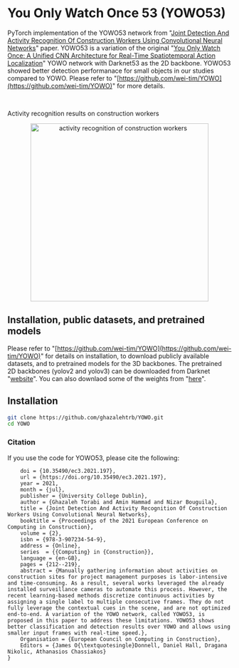 # You Only Watch Once 53 (YOWO53)

PyTorch implementation of the YOWO53 network from "[Joint Detection And Activity Recognition Of Construction Workers Using Convolutional Neural Networks](https://ec-3.org/publications/conferences/2021/paper/?id=197)" paper. YOWO53 is a variation of the original "[You Only Watch Once: A Unified CNN Architecture for Real-Time Spatiotemporal Action Localization](https://github.com/wei-tim/YOWO/blob/master/examples/YOWO_updated.pdf)"  YOWO network with Darknet53 as the 2D backbone. YOWO53 showed better detection performanace for small objects in our studies compared to YOWO. Please refer to "[https://github.com/wei-tim/YOWO](https://github.com/wei-tim/YOWO)" for more details. 


<br/>

Activity recognition results on construction workers
<br/>
<div align="center" style="width:image width px;">
  <img  src="https://github.com/ghazalehtrb/YOWO/blob/master/examples/Media2.gif" width=400 alt="activity recognition of construction workers">
</div>

## Installation, public datasets, and pretrained models   
Please refer to "[https://github.com/wei-tim/YOWO](https://github.com/wei-tim/YOWO)" for details on installation, to download publicly available datasets, and to pretrained models for the 3D backbones. The pretrained 2D backbones (yolov2 and yolov3) can be downloaded from Darknet "[website](https://pjreddie.com/darknet/yolo/)". You can also downlaod some of the weights from "[here](https://drive.google.com/drive/folders/1csOY46qSuPCPPP97q6nLZw20x0eGLFV9?usp=sharing)". 

## Installation
```bash
git clone https://github.com/ghazalehtrb/YOWO.git
cd YOWO
```

### Citation
If you use the code for YOWO53, please cite the following:

```@inproceedings{Torabi_2021,
	doi = {10.35490/ec3.2021.197},
	url = {https://doi.org/10.35490/ec3.2021.197},
	year = 2021,
	month = {jul},
	publisher = {University College Dublin},
	author = {Ghazaleh Torabi and Amin Hammad and Nizar Bouguila},
	title = {Joint Detection And Activity Recognition Of Construction Workers Using Convolutional Neural Networks},
	booktitle = {Proceedings of the 2021 European Conference on Computing in Construction},
	volume = {2},
	isbn = {978-3-907234-54-9},
	address = {Online},
	series  = {{Computing} in {Construction}},
	language = {en-GB},
	pages = {212--219},
	abstract = {Manually gathering information about activities on construction sites for project management purposes is labor-intensive and time-consuming. As a result, several works leveraged the already installed surveillance cameras to automate this process. However, the recent learning-based methods discretize continuous activities by assigning a single label to multiple consecutive frames. They do not fully leverage the contextual cues in the scene, and are not optimized end-to-end. A variation of the YOWO network, called YOWO53, is proposed in this paper to address these limitations. YOWO53 shows better classification and detection results over YOWO and allows using smaller input frames with real-time speed.},
	Organisation = {European Council on Computing in Construction}, 
	Editors = {James O{\textquotesingle}Donnell, Daniel Hall, Dragana Nikolic, Athanasios Chassiakos}
}
```
